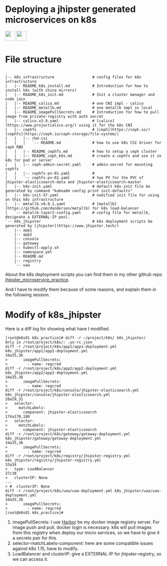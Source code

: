 # Deploying a jhipster generated microservices on k8s

<img src="https://kubernetes.io/images/kubernetes-horizontal-color.png" height="32">

<img src="https://avatars1.githubusercontent.com/u/6059488?s=200&v=4" height="32">

# File structure

```text
.
|-- k8s_infrastructure                 # config files for k8s infrastructure
|   |-- README_k8s_install.md          # Introduction for how to install k8s (with china mirrors)
|   |-- README_k8s_init.md             # Init a cluster manager and node join
|   |-- README_calico.md               # one CNI impl - calico
|   |-- README_metallb.md              # one metallb impl in local
|   |-- README_imagePullSecrets.md     # Introduction for how to pull image from private-registry with auth secret
|   |-- calico.v3.9.yaml               # [calico](https://www.projectcalico.org/) using it for the k8s CNI
|   |-- cephfs                         # [ceph](https://ceph.io/) [cephfs](https://ceph.io/ceph-storage/file-system/)
|   |   |-- rbd-csi
|   |   |   `-- README.md              # how to use k8s CSI driver for ceph RBD
|   |   |-- README_cephfs.md           # how to setup a ceph cluster
|   |   |-- README_ceph_k8s.md	       # create a cephfs and use it in k8s for pod or server
|   |   |-- ceph-admin-secret.yaml     # admin-secret for mounting cephfs 
|   |   |-- cephfs-pv-01.yaml          #
|   |   `-- cephfs-pv-02.yaml          # two PV for the PVC of jhipster-elasticsearch-data and jhipster-elasticsearch-master
|   |-- k8s-init.yaml                  # default k8s-init file be generated by command "kubeadm config print init-defaults"
|   |-- k8s-init-57.yaml               # nodified init file for using on this k8s infrastructure  
|   |-- metallb.v0.8.1.yaml            # [metallb](https://github.com/danderson/metallb) for k8s load-balancer
|   `-- metallb-layer2-config.yaml     # config file for metallb, designate a EXTERNAL-IP pool.
`-- k8s_jhipster                       # k8s deployment scripts be generated by [jhipster](https://www.jhipster.tech/)
    |-- app1
    |-- app2
    |-- console
    |-- gateway
    |-- kubectl-apply.sh
    |-- namespace.yml
    |-- README.md
    |-- registry
    `-- uaa
```

About the k8s deployment scripts you can find them in my other github repo [jhipster_microservice_practice](https://github.com/zenanswer/jhipster_microservice_practice).

And I have to modify them because of some reasons, and explain them in the following session.

# Modify of k8s_jhipster

Here is a diff log for showing what have I modified.

```text
[root@k8s01 k8s_practice]# diff -r ~/project/k8s/ k8s_jhipster/
Only in /root/project/k8s/: .yo-rc.json
diff -r /root/project/k8s/app1/app1-deployment.yml k8s_jhipster/app1/app1-deployment.yml
34a35,36
>       imagePullSecrets:
>         - name: regcred
diff -r /root/project/k8s/app2/app2-deployment.yml k8s_jhipster/app2/app2-deployment.yml
34a35,36
>       imagePullSecrets:
>         - name: regcred
diff -r /root/project/k8s/console/jhipster-elasticsearch.yml k8s_jhipster/console/jhipster-elasticsearch.yml
28a29,31
>   selector:
>     matchLabels:
>       component: jhipster-elasticsearch
174a178,180
>   selector:
>     matchLabels:
>       component: jhipster-elasticsearch
diff -r /root/project/k8s/gateway/gateway-deployment.yml k8s_jhipster/gateway/gateway-deployment.yml
34a35,36
>       imagePullSecrets:
>         - name: regcred
diff -r /root/project/k8s/registry/jhipster-registry.yml k8s_jhipster/registry/jhipster-registry.yml
33a34
>   type: LoadBalancer
37c38
<   clusterIP: None
---
> #  clusterIP: None
diff -r /root/project/k8s/uaa/uaa-deployment.yml k8s_jhipster/uaa/uaa-deployment.yml
34a35,36
>       imagePullSecrets:
>         - name: regcred
[root@k8s01 k8s_practice]#
```

1. imagePullSecrets: I use [Harbor](https://goharbor.io/) be my docker image registry server. For image push and pull, docker login is necessary. k8s will pull images from this registry when deploy our micro services, so we have to give it a secrets pair for this.
2. selector-matchLabels-component: here are some compatible issues against k8s 1.15, have to modify.
3. LoadBalancer and clusterIP: give a EXTERNAL-IP for jhipster-registry, so we can access it.
